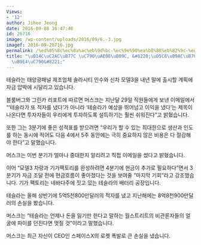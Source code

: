 ```yaml
---
Views:
- '12'
author: Jihee Jeong
date: 2016-09-08 16:47:40
id: 26716
image: /wp-content/uploads/2016/09/6.-3.jpg
imagef: 2016-09-26716.jpg
permalink: /%ed%85%8c%ec%8a%ac%eb%9d%bc-%ec%9e%90%ea%b8%88%eb%82%9c-%ed%97%88%eb%a6%ac%eb%9d%a0-%ec%a1%b8%eb%9d%bc%eb%a7%a4%ec%9e%90/
title: "\uD14C\uC2AC\uB77C \uC790\uAE08\uB09C, &#8220;\uD5C8\uB9AC\uB760 \uC878\uB77C\
  \uB9E4\uC790&#8221;"
---
```


테슬라는 태양광패널 제조업체 솔라시티 인수와 신차 모델3을 내년 말에 출시할 계획에 자금 압박에 시달리고 있습니다.

블룸버그와 그린카 리포트에 따르면 머스크는 지난달 29일 직원들에게 보낸 이메일에서 &#8220;&#8216;테슬라가 또 적자를 냈다&#8217;가 아니라 &#8216;테슬라가 예상을 뛰어넘고 이익을 냈다&#8217;는 제목이 나온다면 투자자들이 우리에게 투자하도록 설득하기는 훨씬 쉬워진다&#8221;고 밝혔습니다.

또한 그는 3분기에 좋은 성적표를 받으려면 &#8220;우리가 할 수 있는 최대한으로 생산과 인도를 하는 동시에 적어도 다음 4에서 5주 동안에는 극히 중요하지 않은 비용은 다 절감해야 한다&#8221;고 말했습니다.

머스크는 이번 분기가 얼마나 중대한지 알리려고 직접 이메일을 썼다고 밝혔습니다.

이어 &#8220;모델3 차량과 기가팩토리를 완성하려면 4분기에 현금이 추가로 필요하다&#8221;면서 3분기가 자금 조달 전에 현금흐름이 좋아졌다는 것을 보여줄 &#8220;마지막 기회&#8221;라고 강조했습니다. 기가 팩토리는 네바다주에 짓고 있는 테슬라의 배터리 공장입니다.

테슬라는 올해 상반기에 5억5천800만달러의 적자를 냈고 지난해에는 8억8천900만달러의 손실을 봤습니다.

머스크는 &#8220;테슬라는 언제나 돈을 잃기만 한다고 말하는 월스트리트의 비관론자들의 얼굴에 파이를 던진다면 멋질 것&#8221;이라고 말했습니다.

머스크는 최근 자신이 CEO인 스페이스X의 로켓 폭발로 큰 손실을 냈습니다.